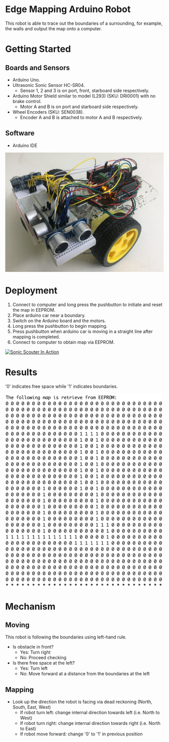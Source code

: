 # Edge Mapping Arduino Robot
This robot is able to trace out the boundaries of a surrounding, for example, the walls and output the map onto a computer.

# Getting Started
## Boards and Sensors
 - Arduino Uno.
 - Ultrasonic Sonic Sensor HC-SR04. 
   - Sensor 1, 2 and 3 is on port, front, starboard side respectively.
 - Arduino Motor Shield similar to model (L293) (SKU: DRI0001) with no brake control. 
   - Motor A and B is on port and starboard side respectively.
 - Wheel Encoders (SKU: SEN0038). 
   - Encoder A and B is attached to motor A and B respectively.
   
## Software
 - Arduino IDE
 
 ![Sonic Scouter](SonicScouter.jpg)
 
# Deployment
 1. Connect to computer and long press the pushbutton to initiate and reset the map in EEPROM.
 2. Place arduino car near a boundary. 
 3. Switch on the Arduino board and the motors. 
 4. Long press the pushbutton to begin mapping.
 5. Press pushbutton when arduino car is moving in a straight line after mapping is completed.
 6. Connect to computer to obtain map via EEPROM.
 
[![Sonic Scouter In Action](http://img.youtube.com/vi/RfFJhqWAsDc/0.jpg)](http://www.youtube.com/watch?v=RfFJhqWAsDc "Sonic Scouter In Action")
 
# Results
 '0' indicates free space while '1' indicates boundaries.

 ![Binary Textmap](maps/Map1.png)

# Mechanism
## Moving
 This robot is following the boundaries using left-hand rule.
 - Is obstacle in front?
   - Yes: Turn right
   - No: Proceed checking
 - Is there free space at the left?
   - Yes: Turn left
   - No: Move forward at a distance from the boundaries at the left

## Mapping
 - Look up the direction the robot is facing via dead reckoning (North, South, East, West)
   - If robot turn left: change internal direction towards left (i.e. North to West) 
   - If robot turn right: change internal direction towards right (i.e. North to East)
   - If robot move forward: change '0' to '1' in previous position
 
